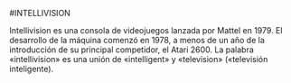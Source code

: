#INTELLIVISION

Intellivision es una consola de videojuegos lanzada por Mattel en 1979. El desarrollo de la máquina comenzó en 1978, a menos de un año de la introducción de su principal competidor, el Atari 2600. La palabra «intellivision» es una unión de «intelligent» y «television» («televisión inteligente).
